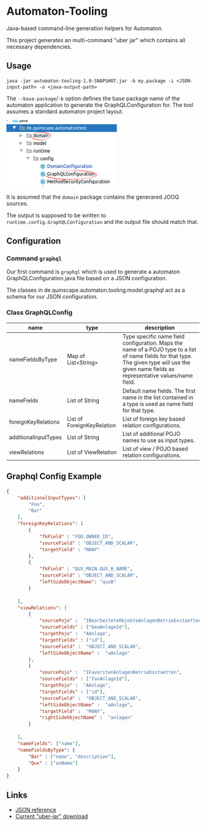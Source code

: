 # Automaton-Tooling

Java-based command-line generation helpers for Automaton.

This project generates an multi-command "uber jar" which contains all necessary dependencies.

## Usage

```shell script 
java -jar automaton-tooling-1.0-SNAPSHOT.jar -b my.package -i <JSON-input-path> -o <java-output-path>
```

The `--base-package`/`-b` option defines the base package name of the automaton application to generate the 
GraphQLConfiguration for. The tool assumes a standard automaton project layout.


![Automaton Standard Directory Layout](./standard-layout.jpg)

It is assumed that the `domain` package contains the generared JOOQ sources.

The output is supposed to be written to `runtime.config.GraphQLConfiguration` and the output file should match that.
 

## Configuration

### Command `graphql`  

Our first command is `graphql` which is used to generate a automaton GraphQLConfiguration.java file based on a JSON 
configuration.

The classes in de.quinscape.automaton.tooling.model.graphql act as a schema for our JSON configuration.

### Class GraphQLConfig

name | type | description 
-----|------|-------------
nameFieldsByType | Map of List&lt;String&gt; | Type specific name field configuration. Maps the name of a POJO type to a list of name fields for that type. The given type will use the given name fields as representative values/name field.
nameFields | List of String | Default name fields. The first name in the list contained in a type is used as name field for that type.
foreignKeyRelations | List of ForeignKeyRelation | List of foreign key based relation configurations.
additionalInputTypes | List of String | List of additional POJO names to use as input types.
viewRelations | List of ViewRelation | List of view / POJO based relation configurations.
## Graphql Config Example

```json
{
    "additionalInputTypes": [
        "Foo",
        "Bar"
    ],
    "foreignKeyRelations": [
        {
            "fkField" : "FOO.OWNER_ID",
            "sourceField" : "OBJECT_AND_SCALAR",
            "targetField" : "MANY"
        },
        {
            "fkField" : "QUX_MAIN.QUX_B_NAME",
            "sourceField" : "OBJECT_AND_SCALAR",
            "leftSideObjectName": "quxB"
        }

    ],
    "viewRelations": [
        {
            "sourcePojo" :  "IBearbeiteteObjekteAnlagenBetriebsstaetten",
            "sourceFields" : ["beaAnlageId"],
            "targetPojo" :  "AAnlage",
            "targetFields" : ["id"],
            "sourceField" :  "OBJECT_AND_SCALAR",
            "leftSideObjectName" :  "aAnlage"
        },
        {
            "sourcePojo" :  "IFavoritenAnlagenBetriebsstaetten",
            "sourceFields" : ["favAnlageId"],
            "targetPojo" :  "AAnlage",
            "targetFields" : ["id"],
            "sourceField" :  "OBJECT_AND_SCALAR",
            "leftSideObjectName" :  "aAnlage",
            "targetField" :  "MANY",
            "rightSideObjectName" :  "anlagen"
        }

    ],
    "nameFields": ["name"],
    "nameFieldsByType": {
        "Bar" : ["name", "description"],
        "Qux" : ["asName"]
    }
}

```
## Links

 * [JSON reference](./docs/reference.md)
 * [Current "uber-jar" download](./target/automaton-tooling-1.0-SNAPSHOT-uber.jar)
